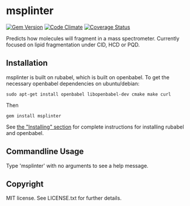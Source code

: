# msplinter

[![Gem Version][GV img]][Gem Version]
[![Code Climate][CC img]][Code Climate]
[![Coverage Status][CS img]][Coverage Status]

Predicts how molecules will fragment in a mass spectrometer.  Currently
focused on lipid fragmentation under CID, HCD or PQD.

## Installation

msplinter is built on rubabel, which is built on openbabel.  To get the
necessary openbabel dependencies on ubuntu/debian:

    sudo apt-get install openbabel libopenbabel-dev cmake make curl

Then

    gem install msplinter

See [the "Installing" section](https://github.com/princelab/rubabel) for
complete instructions for installing rubabel and openbabel.

## Commandline Usage

Type 'msplinter' with no arguments to see a help message.

## Copyright

MIT license.  See LICENSE.txt for further details.

[Gem Version]: https://rubygems.org/gems/msplinter
[Code Climate]: https://codeclimate.com/github/princelab/msplinter
[Coverage Status]: https://coveralls.io/r/princelab/msplinter

[GV img]: https://badge.fury.io/rb/msplinter.png
[DS img]: https://gemnasium.com/princelab/msplinter.png
[CC img]: https://codeclimate.com/github/princelab/msplinter.png
[CS img]: https://coveralls.io/repos/princelab/msplinter/badge.png?branch=master
